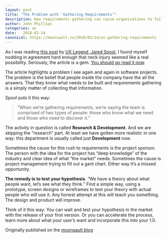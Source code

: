 ```yaml
---
layout: post
title: "The Problem with ‘Gathering Requirements’"
description: How requirements gathering can cause organizations to fail to do research.
author: John Phillips
categories: ux
date:   2018-02-14 
canonical: https://moonsault.co/2018/02/14/on-gathering-requirements
---
```


<div class="intro" markdown="1">

As I was reading [this post][1] by [UX Legend, Jared Spool][2], I found myself nodding in agreement hard enough that neck injury seemed like a real possibility. Seriously, the article is a gem. [You should go read it now][1].

[1]: https://articles.uie.com/requirements_gathering/
[2]: https://en.wikipedia.org/wiki/Jared_Spool

The article highlights a problem I see again and again in software projects. The problem is the belief that people inside the company have the all the answers. That they know what needs to be built and requirements gathering is a simply matter of collecting that information.

</div>


Spool puts it this way:  
> “When we’re gathering requirements, we’re saying the team is comprised of two types of people: those who know what we need and those who need to discover it.”

The activity in question is called **Research & Development**. And we are skipping the “research” part. At least we have gotten more realistic in one way: this department is usually called just **Development** now.

Sometimes the cause for this rush to requirements is the project sponsor. The person with the idea for the project has “deep knowledge” of the industry and clear idea of what “the market” needs. Sometimes the cause is project management trying to fill out a gant chart. Either way it’s a missed opportunity.

**The remedy is to test your hypothesis**. “We have a theory about what people want, let’s see what they think.” Find a simple way, using a prototype, screen designs or wireframes to test your theory with actual people who will use it. Any honest attempt at this will teach you something. The design and product will improve. 

Think of it this way: You can wait and test your hypothesis in the market with the release of your first version. Or you can accelerate the process, learn more about what your user’s want and incorporate this into your 1.0.

Originally published on the [moonsault blog]({{page.canonical}})
